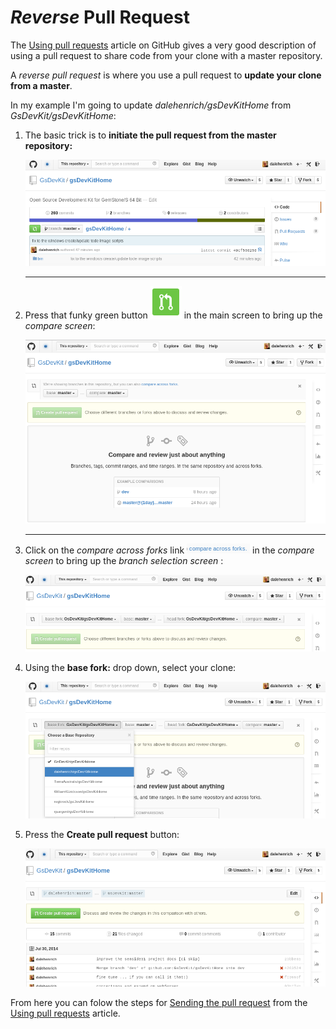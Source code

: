 # *Reverse* Pull Request
The [Using pull requests][1] article on GitHub gives a very good description of using a pull request to share code from your clone with a master repository.

A *reverse pull request* is where you use a pull request to **update your clone from a master**.

In my example I'm going to update *dalehenrich/gsDevKitHome* from *GsDevKit/gsDevKitHome*:

1. The basic trick is to **initiate the pull request from the master repository:**

   ![step 1][2]
   
   ---

2. Press that funky green button ![step 1.5][8] in the main screen to bring up the *compare screen*:

   ![step 2][3]
   
   ---

3. Click on the *compare across forks* link ![step 2.5][9] in the *compare screen* to bring up the *branch selection screen* :

   ![step 3][4]

4. Using the **base fork:** drop down, select your clone:

   ![step 4][5]

5. Press the **Create pull request** button:

   ![step 5][6]

From here you can folow the steps for [Sending the pull request][7] from the [Using pull requests][1] article.

[1]: https://help.github.com/articles/using-pull-requests
[2]: images/reversePR_01.png
[3]: images/reversePR_02.png
[4]: images/reversePR_03.png
[5]: images/reversePR_04.png
[6]: images/reversePR_05.png
[7]: https://help.github.com/articles/using-pull-requests#sending-the-pull-request
[8]: images/greenPRButton.png
[9]: images/compareAcrossForks.png
